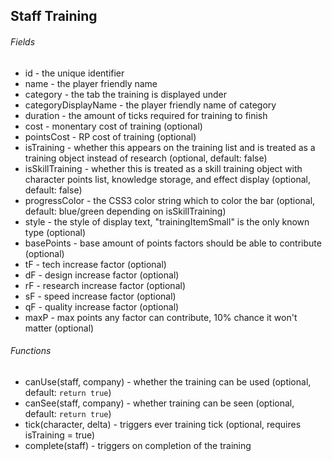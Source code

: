 ## Staff Training
###### Fields
* id - the unique identifier
* name - the player friendly name
* category - the tab the training is displayed under
* categoryDisplayName - the player friendly name of category
* duration - the amount of ticks required for training to finish
* cost - monentary cost of training (optional)
* pointsCost - RP cost of training (optional)
* isTraining - whether this appears on the training list and is treated as a training object instead of research (optional, default: false)
* isSkillTraining  - whether this is treated as a skill training object with character points list, knowledge storage, and effect display (optional, default: false)
* progressColor - the CSS3 color string which to color the bar (optional, default: blue/green depending on isSkillTraining)
* style - the style of display text, "trainingItemSmall" is the only known type (optional)
* basePoints - base amount of points factors should be able to contribute (optional)
* tF - tech increase factor (optional)
* dF - design increase factor (optional)
* rF - research increase factor (optional)
* sF - speed increase factor (optional)
* qF - quality increase factor (optional)
* maxP - max points any factor can contribute, 10% chance it won't matter (optional)

###### Functions
* canUse(staff, company) - whether the training can be used (optional, default: `return true`)
* canSee(staff, company) - whether training can be seen (optional, default: `return true`)
* tick(character, delta) - triggers ever training tick (optional, requires isTraining = true)
* complete(staff) - triggers on completion of the training